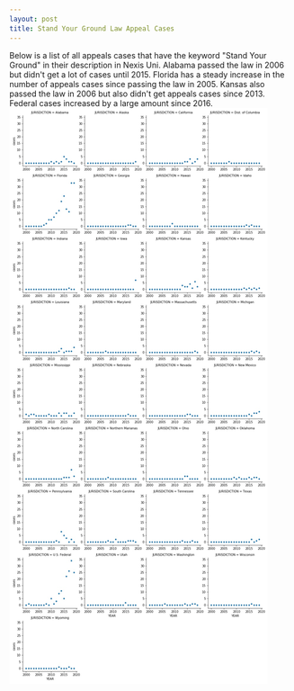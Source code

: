 ```yaml
---
layout: post
title: Stand Your Ground Law Appeal Cases
---
```

Below is a list of all appeals cases that have the keyword "Stand Your Ground" in their description in Nexis Uni. 
Alabama passed the law in 2006 but didn't get a lot of cases until 2015. 
Florida has a steady increase in the number of appeals cases since passing the law in 2005.
Kansas also passed the law in 2006 but also didn't get appeals cases since 2013.
Federal cases increased by a large amount since 2016.
![Appeals](/images/appelant.jpg "Appeals Cases")
